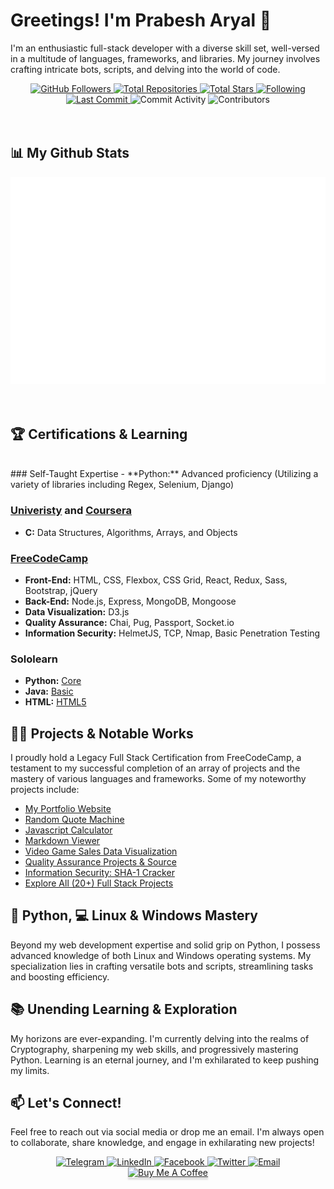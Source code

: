﻿# Greetings! I'm Prabesh Aryal 👋

I'm an enthusiastic full-stack developer with a diverse skill set, well-versed in a multitude of languages, frameworks, and libraries. My journey involves crafting intricate bots, scripts, and delving into the world of code.

<div align="center">
    <a href="https://github.com/prabesharyal">
        <img src="https://img.shields.io/github/followers/prabesharyal?label=Followers&style=social" alt="GitHub Followers">
    </a>
    <!-- <img src="https://img.shields.io/github/profile-views/prabesharyal?style=social" alt="Profile Views"> -->
    <a href="https://github.com/prabesharyal?tab=repositories">
        <img src="https://img.shields.io/badge/Total%20Repositories-%E2%9C%93-green" alt="Total Repositories">
    </a>
    <a href="https://github.com/prabesharyal?tab=stars">
        <img src="https://img.shields.io/badge/Total%20Stars-%E2%98%85-yellow" alt="Total Stars">
    </a>
    <a href="https://github.com/prabesharyal?tab=following">
        <img src="https://img.shields.io/badge/Following-%E2%9C%93-blue" alt="Following">
    </a>
    <a href="https://github.com/prabesharyal">
        <img src="https://img.shields.io/github/last-commit/prabesharyal/prabesharyal?style=flat-square" alt="Last Commit">
    </a>
    <img src="https://img.shields.io/github/commit-activity/m/prabesharyal/prabesharyal" alt="Commit Activity">
    <img src="https://img.shields.io/github/contributors/prabesharyal/prabesharyal" alt="Contributors">
    <br><br>
</div>

<br>


## 📊 My Github Stats

<div align="center">
  <img src="/github-metrics.svg" alt="Metrics" />
</div>



<br/>
<br/>

## 🏆 Certifications & Learning

<br/>
### Self-Taught Expertise
- **Python:** Advanced proficiency (Utilizing a variety of libraries including Regex, Selenium, Django)

### [Univeristy](https://beu.edu.az/en) and [Coursera]([https://coursera.org/share/ada58a8c20bba36e1a3ede0ab3b29acf](https://www.coursera.org/account/accomplishments/certificate/2LE688QRASLH))
- **C:** Data Structures, Algorithms, Arrays, and Objects

### [FreeCodeCamp](https://www.freecodecamp.org/prabesharyal)
- **Front-End:** HTML, CSS, Flexbox, CSS Grid, React, Redux, Sass, Bootstrap, jQuery
- **Back-End:** Node.js, Express, MongoDB, Mongoose
- **Data Visualization:** D3.js
- **Quality Assurance:** Chai, Pug, Passport, Socket.io
- **Information Security:** HelmetJS, TCP, Nmap, Basic Penetration Testing

### Sololearn
- **Python:** [Core](https://www.sololearn.com/certificates/CT-QI3CPNPE)
- **Java:** [Basic](https://www.sololearn.com/certificates/CT-VGCGTY4D)
- **HTML:** [HTML5](https://www.sololearn.com/certificates/CT-FEALLKTT)

## 👨‍💻 Projects & Notable Works

I proudly hold a Legacy Full Stack Certification from FreeCodeCamp, a testament to my successful completion of an array of projects and the mastery of various languages and frameworks. Some of my noteworthy projects include:

- [My Portfolio Website](https://prabesharyal.info.np)
- [Random Quote Machine](https://superb-centaur-f48827.netlify.app/)
- [Javascript Calculator](https://magical-unicorn-9bc553.netlify.app/)
- [Markdown Viewer](https://dashing-phoenix-4ff0d6.netlify.app/)
- [Video Game Sales Data Visualization](https://prabesharyal.github.io/Non-Competitive-Course-Projects/freecodecamp.org/Data%20Visualization/Visualize%20Data%20with%20a%20Treemap%20Diagram/index.html)
- [Quality Assurance Projects & Source](https://www.freecodecamp.org/certification/prabesharyal/quality-assurance-v7)
- [Information Security: SHA-1 Cracker](https://replit.com/@prabesharyal24/boilerplate-SHA-1-password-cracker)
- [Explore All (20+) Full Stack Projects](https://www.freecodecamp.org/prabesharyal)

## 🐍 Python, 💻 Linux & Windows Mastery

Beyond my web development expertise and solid grip on Python, I possess advanced knowledge of both Linux and Windows operating systems. My specialization lies in crafting versatile bots and scripts, streamlining tasks and boosting efficiency.

## 📚 Unending Learning & Exploration

My horizons are ever-expanding. I'm currently delving into the realms of Cryptography, sharpening my web skills, and progressively mastering Python. Learning is an eternal journey, and I'm exhilarated to keep pushing my limits.

## 📫 Let's Connect!

Feel free to reach out via social media or drop me an email. I'm always open to collaborate, share knowledge, and engage in exhilarating new projects!

<div align="center">
    <a href="https://t.me/PrabeshAryalNP">
        <img src="https://img.shields.io/badge/-Telegram-2CA5E0?style=for-the-badge&logo=telegram&logoColor=white" alt="Telegram">
    </a>
    <a href="https://www.linkedin.com/in/prabesharyalnp">
        <img src="https://img.shields.io/badge/-LinkedIn-0077B5?style=for-the-badge&logo=linkedin&logoColor=white" alt="LinkedIn">
    </a>
    <a href="https://facebook.com/prabesharyalnp">
        <img src="https://img.shields.io/badge/-Facebook-1877F2?style=for-the-badge&logo=facebook&logoColor=white" alt="Facebook">
    </a>
    <a href="https://twitter.com/prabesharyalnp">
        <img src="https://img.shields.io/badge/-Twitter-1DA1F2?style=for-the-badge&logo=twitter&logoColor=white" alt="Twitter">
    </a>
    <a href="mailto:contact@prabesharyal.info.np">
        <img src="https://img.shields.io/badge/-Email-D14836?style=for-the-badge&logo=email&logoColor=white" alt="Email">
    </a>
</div>
<div align="center"><a href="https://www.buymeacoffee.com/prabesharyal" target="_blank"><img src="https://www.buymeacoffee.com/assets/img/custom_images/orange_img.png" alt="Buy Me A Coffee" style="height: 41px !important;width: 174px !important;box-shadow: 0px 3px 2px 0px rgba(190, 190, 190, 0.5) !important;-webkit-box-shadow: 0px 3px 2px 0px rgba(190, 190, 190, 0.5) !important;" ></a>
</div>
